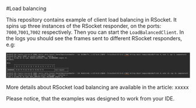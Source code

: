#Load balancing

This repository contains example of client load balancing in RSocket. It spins up three instances of the RSocket responder, 
on the ports: `7000`,`7001`,`7002` respectively. Then you can start the `LoadBalancedClient`. In the logs you should see 
the frames sent to different RSocket responders, e.g:

![Alt text](img/load-balancer-logs.png?raw=true "Load balancer")


More details about RSocket load balancing are available in the article: xxxxx

Please notice, that the examples was designed to work from your IDE.